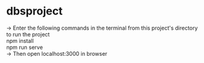 # dbsproject
-> Enter the following commands in the terminal from this project's directory to run the project <br/>
npm install <br/>
npm run serve <br/>
-> Then open localhost:3000 in browser
